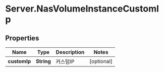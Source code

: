 # Server.NasVolumeInstanceCustomIp

## Properties
Name | Type | Description | Notes
------------ | ------------- | ------------- | -------------
**customIp** | **String** | 커스텀IP | [optional] 


